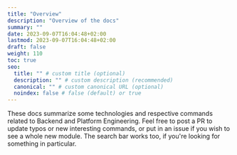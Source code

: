 ```yaml
---
title: "Overview"
description: "Overview of the docs"
summary: ""
date: 2023-09-07T16:04:48+02:00
lastmod: 2023-09-07T16:04:48+02:00
draft: false
weight: 110
toc: true
seo:
  title: "" # custom title (optional)
  description: "" # custom description (recommended)
  canonical: "" # custom canonical URL (optional)
  noindex: false # false (default) or true
---
```


These docs summarize some technologies and respective commands related to Backend and Platform Engineering.
Feel free to post a PR to update typos or new interesting commands, or put in an issue if you wish to see a whole new module. The search bar works too, if you're looking for something in particular.
